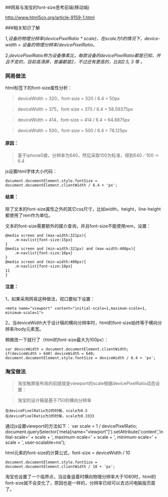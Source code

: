 ##网易与淘宝的font-size思考前端(移动端)

http://www.html5cn.org/article-9159-1.html

###相关知识了解

1,*设备的物理分辨率(devicePixelRatio * scale)，在scale为1的情况下，device-width = 设备的物理分辨率/devicePixelRatio。* 

2,*devicePixelRatio称为设备像素比，每款设备的devicePixelRatio都是已知，并且不变的，目前高清屏，普遍都是2，不过还有更高的，比如2.5, 3 等 。*

### 网易做法

html标签下的font-size属性分析：

> deviceWidth = 320，font-size = 320 / 6.4 = 50px

> deviceWidth = 375，font-size = 375 / 6.4 = 58.59375px

> deviceWidth = 414，font-size = 414 / 6.4 = 64.6875px

> deviceWidth = 500，font-size = 500 / 6.4 = 78.125px

#### 原因：

> 基于iphone5做，分辨率为640，然后采取100为标准，得到640／100 ＝ 6.4

js设置html字体大小代码：

	document.documentElement.style.fontSize = document.documentElement.clientWidth / 6.4 + 'px';

#### 结果：

除了文本的font-size属性之外的其它css尺寸，比如width，height，line-height都使用了rem作为单位。

文本的font-size需要额外的媒介查询，并且font-size不能使用rem，设置：

	@media screen and (max-width:321px){
	    .m-navlist{font-size:15px}
	}
	@media screen and (min-width:321px) and (max-width:400px){
	    .m-navlist{font-size:16px}
	}
	@media screen and (min-width:400px){
	    .m-navlist{font-size:18px}
	11
	}

#### 注意：
1，如果采用网易这种做法，视口要如下设置：

	<meta name="viewport" content="initial-scale=1,maximum-scale=1, minimum-scale=1">

2，当deviceWidth大于设计稿的横向分辨率时，html的font-size始终等于横向分辨率/body元素宽。

稍微改一下就行了（html的font-size最大为100px）：

	var deviceWidth = document.documentElement.clientWidth;
	if(deviceWidth > 640) deviceWidth = 640;
	document.documentElement.style.fontSize = deviceWidth / 6.4 + 'px';

	
### 淘宝做法

> 淘宝触屏版布局的前提就是viewport的scale根据devicePixelRatio动态设置：

> 淘宝的设计稿是基于750的横向分辨率

	在devicePixelRatio为2的时候，scale为0.5
	在devicePixelRatio为3的时候，scale为0.3333
	
通过js设置viewport的方法如下：
	var scale = 1 / devicePixelRatio;
	document.querySelector('meta[name="viewport"]').setAttribute('content','initial-scale=' + scale + ', maximum-scale=' + scale + ', minimum-scale=' + scale + ', user-scalable=no');

html元素的font-size的计算公式，font-size = deviceWidth / 10

	document.documentElement.style.fontSize = document.documentElement.clientWidth / 10 + 'px';
	
淘宝也设置了一个临界点，当设备竖着时横向物理分辨率大于1080时，html的font-size就不会变化了，原因也是一样的，分辨率已经可以去访问电脑版页面了。	
	
	


